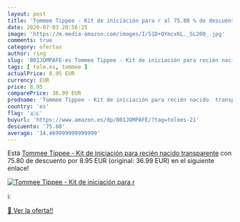 ```yaml
---
layout: post
title: 'Tommee Tippee - Kit de iniciación para r al 75.80 % de descuento'
date: 2020-07-03 20:56:25
image: 'https://m.media-amazon.com/images/I/51D+QYmcxKL._SL200_.jpg'
comments: true
category: ofertas
author: ring
slug: 'B01JOMPAFE-es Tommee Tippee - Kit de iniciación para recién nacido...'
tags: [ tole.es, tommee ]
actualPrice: 8.95 EUR
currency: EUR
price: 8.95
comparePrice: 36.99 EUR
prodname: 'Tommee Tippee - Kit de iniciación para recién nacido  transparente'
country: 'es'
flag: '🇪🇸'
buyurl: 'https://www.amazon.es/dp/B01JOMPAFE/?tag=tolees-21'
descuento: '75.80'
average: '14.469999999999999'
---
```


Está [Tommee Tippee - Kit de iniciación para recién nacido  transparente](https://www.amazon.es/dp/B01JOMPAFE/?tag=tolees-21) con 75.80 de descuento por 8.95 EUR (original: 36.99 EUR) en el siguiente enlace!

[![Tommee Tippee - Kit de iniciación para r](https://m.media-amazon.com/images/I/51D+QYmcxKL._SL200_.jpg)](https://www.amazon.es/dp/B01JOMPAFE/?tag=tolees-21)

ℹ️:


[🛒 Ver la oferta!!](https://www.amazon.es/dp/B01JOMPAFE/?tag=tolees-21)
